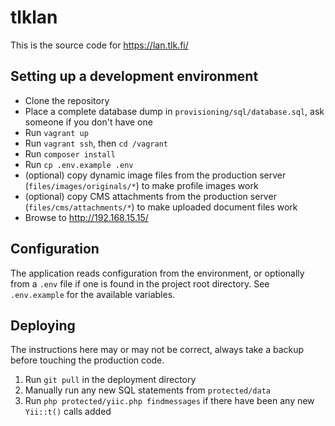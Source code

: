 # tlklan

This is the source code for https://lan.tlk.fi/

## Setting up a development environment

* Clone the repository
* Place a complete database dump in `provisioning/sql/database.sql`, ask someone if you don't have one
* Run `vagrant up`
* Run `vagrant ssh`, then `cd /vagrant`
* Run `composer install`
* Run `cp .env.example .env`
* (optional) copy dynamic image files from the production server (`files/images/originals/*`) to make profile images work
* (optional) copy CMS attachments from the production server (`files/cms/attachments/*`) to make uploaded document files work
* Browse to http://192.168.15.15/

## Configuration

The application reads configuration from the environment, or optionally from a `.env` file if one is found in the 
project root directory. See `.env.example` for the available variables.

## Deploying

The instructions here may or may not be correct, always take a backup before touching the production code.

1. Run `git pull` in the deployment directory
2. Manually run any new SQL statements from `protected/data`
3. Run `php protected/yiic.php findmessages` if there have been any new `Yii::t()` calls added
